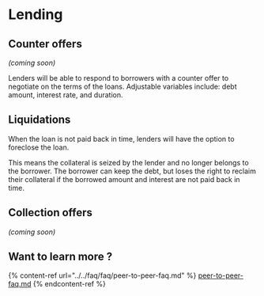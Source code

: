# Lending

## Counter offers

_(coming soon)_

Lenders will be able to respond to borrowers with a counter offer to negotiate on the terms of the loans. Adjustable variables include: debt amount, interest rate, and duration.

## Liquidations

When the loan is not paid back in time, lenders will have the option to foreclose the loan.

This means the collateral is seized by the lender and no longer belongs to the borrower. The borrower can keep the debt, but loses the right to reclaim their collateral if the borrowed amount and interest are not paid back in time.

## Collection offers&#x20;

_(coming soon)_

## Want to learn more ?

{% content-ref url="../../faq/faq/peer-to-peer-faq.md" %}
[peer-to-peer-faq.md](../../faq/faq/peer-to-peer-faq.md)
{% endcontent-ref %}

